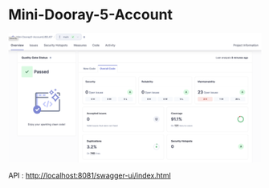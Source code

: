 # Mini-Dooray-5-Account

![Account SonarQube](account_sonarqube.png)

API : [http://localhost:8081/swagger-ui/index.html](http://localhost:8081/swagger-ui/index.html)
